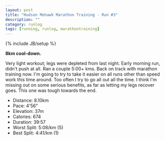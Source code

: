 ```yaml
---
layout: post
title: "Hudson Mohawk Marathon Training - Run #3"
description: ""
category: runlog
tags: [running, runlog, marathontraining]
---
```

{% include JB/setup %}

**8km cool-down.**

Very light workout; legs were depleted from last
night. Early morning run, didn't push at all. Ran a couple
5:00+ kms. Back on track with marathon training now. I'm going to
try to take it easier on all runs other than speed work this time
around. Too often I try to go all out all the time. I think I'm
missing out on some serious benefits, as far as letting my legs
recover goes. This one was tough towards the end.

+ Distance: 8.10km
+ Pace: 4'56"
+ Elevation: 37m
+ Calories: 674
+ Duration: 39:57
+ Worst Split: 5:08/km (5)
+ Best Split: 4:41/km (1)
